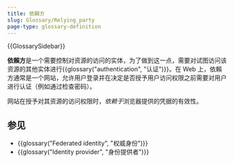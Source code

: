```yaml
---
title: 依賴方
slug: Glossary/Relying_party
page-type: glossary-definition
---
```


{{GlossarySidebar}}

**依賴方**是一个需要控制对资源的访问的实体，为了做到这一点，需要对试图访问该资源的其他实体进行{{glossary("authentication", "认证")}}。在 Web 上，依賴方通常是一个网站，允许用户登录并在决定是否授予用户访问权限之前需要对用户进行认证（例如通过检查密码）。

网站在授予对其资源的访问权限时，*依赖于*浏览器提供的凭据的有效性。

## 参见

- {{glossary("Federated identity", "权威身份")}}
- {{glossary("Identity provider", "身份提供者")}}
